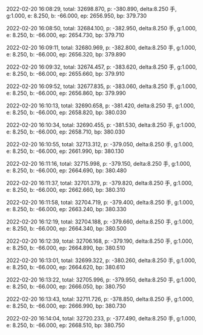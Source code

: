 2022-02-20 16:08:29, total: 32698.870, p: -380.890, delta:8.250 手, g:1.000, e: 8.250, b: -66.000, ep: 2656.950, bp: 379.730

2022-02-20 16:08:50, total: 32684.100, p: -382.950, delta:8.250 手, g:1.000, e: 8.250, b: -66.000, ep: 2654.730, bp: 379.710

2022-02-20 16:09:11, total: 32680.969, p: -382.800, delta:8.250 手, g:1.000, e: 8.250, b: -66.000, ep: 2656.320, bp: 379.890

2022-02-20 16:09:32, total: 32674.457, p: -383.620, delta:8.250 手, g:1.000, e: 8.250, b: -66.000, ep: 2655.660, bp: 379.910

2022-02-20 16:09:52, total: 32677.835, p: -383.060, delta:8.250 手, g:1.000, e: 8.250, b: -66.000, ep: 2656.860, bp: 379.990

2022-02-20 16:10:13, total: 32690.658, p: -381.420, delta:8.250 手, g:1.000, e: 8.250, b: -66.000, ep: 2658.820, bp: 380.030

2022-02-20 16:10:34, total: 32690.455, p: -381.530, delta:8.250 手, g:1.000, e: 8.250, b: -66.000, ep: 2658.710, bp: 380.030

2022-02-20 16:10:55, total: 32713.312, p: -379.050, delta:8.250 手, g:1.000, e: 8.250, b: -66.000, ep: 2661.990, bp: 380.130

2022-02-20 16:11:16, total: 32715.998, p: -379.150, delta:8.250 手, g:1.000, e: 8.250, b: -66.000, ep: 2664.690, bp: 380.480

2022-02-20 16:11:37, total: 32701.379, p: -379.820, delta:8.250 手, g:1.000, e: 8.250, b: -66.000, ep: 2662.660, bp: 380.310

2022-02-20 16:11:58, total: 32704.719, p: -379.400, delta:8.250 手, g:1.000, e: 8.250, b: -66.000, ep: 2663.240, bp: 380.330

2022-02-20 16:12:19, total: 32704.188, p: -379.660, delta:8.250 手, g:1.000, e: 8.250, b: -66.000, ep: 2664.340, bp: 380.500

2022-02-20 16:12:39, total: 32706.168, p: -379.190, delta:8.250 手, g:1.000, e: 8.250, b: -66.000, ep: 2664.890, bp: 380.510

2022-02-20 16:13:01, total: 32699.322, p: -380.260, delta:8.250 手, g:1.000, e: 8.250, b: -66.000, ep: 2664.620, bp: 380.610

2022-02-20 16:13:22, total: 32705.996, p: -379.950, delta:8.250 手, g:1.000, e: 8.250, b: -66.000, ep: 2666.050, bp: 380.750

2022-02-20 16:13:43, total: 32711.726, p: -378.850, delta:8.250 手, g:1.000, e: 8.250, b: -66.000, ep: 2666.990, bp: 380.730

2022-02-20 16:14:04, total: 32720.233, p: -377.490, delta:8.250 手, g:1.000, e: 8.250, b: -66.000, ep: 2668.510, bp: 380.750